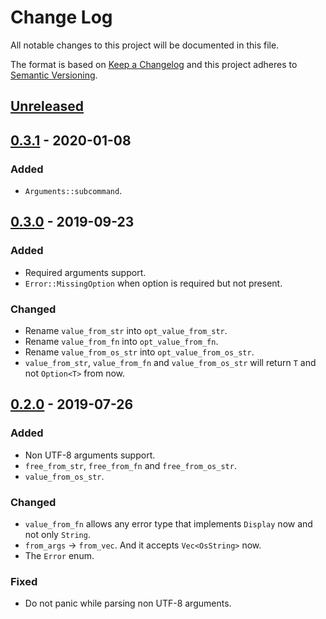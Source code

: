 # Change Log
All notable changes to this project will be documented in this file.

The format is based on [Keep a Changelog](http://keepachangelog.com/)
and this project adheres to [Semantic Versioning](http://semver.org/).

## [Unreleased]

## [0.3.1] - 2020-01-08
### Added
- `Arguments::subcommand`.

## [0.3.0] - 2019-09-23
### Added
- Required arguments support.
- `Error::MissingOption` when option is required but not present.

### Changed
- Rename `value_from_str` into `opt_value_from_str`.
- Rename `value_from_fn` into `opt_value_from_fn`.
- Rename `value_from_os_str` into `opt_value_from_os_str`.
- `value_from_str`, `value_from_fn` and `value_from_os_str` will return `T` and not `Option<T>`
  from now.

## [0.2.0] - 2019-07-26
### Added
- Non UTF-8 arguments support.
- `free_from_str`, `free_from_fn` and `free_from_os_str`.
- `value_from_os_str`.

### Changed
- `value_from_fn` allows any error type that implements `Display` now
  and not only `String`.
- `from_args` -> `from_vec`. And it accepts `Vec<OsString>` now.
- The `Error` enum.

### Fixed
- Do not panic while parsing non UTF-8 arguments.

[Unreleased]: https://github.com/RazrFalcon/pico-args/compare/v0.3.1...HEAD
[0.3.1]: https://github.com/RazrFalcon/pico-args/compare/v0.3.0...v0.3.1
[0.3.0]: https://github.com/RazrFalcon/pico-args/compare/v0.2.0...v0.3.0
[0.2.0]: https://github.com/RazrFalcon/pico-args/compare/v0.1.0...v0.2.0
